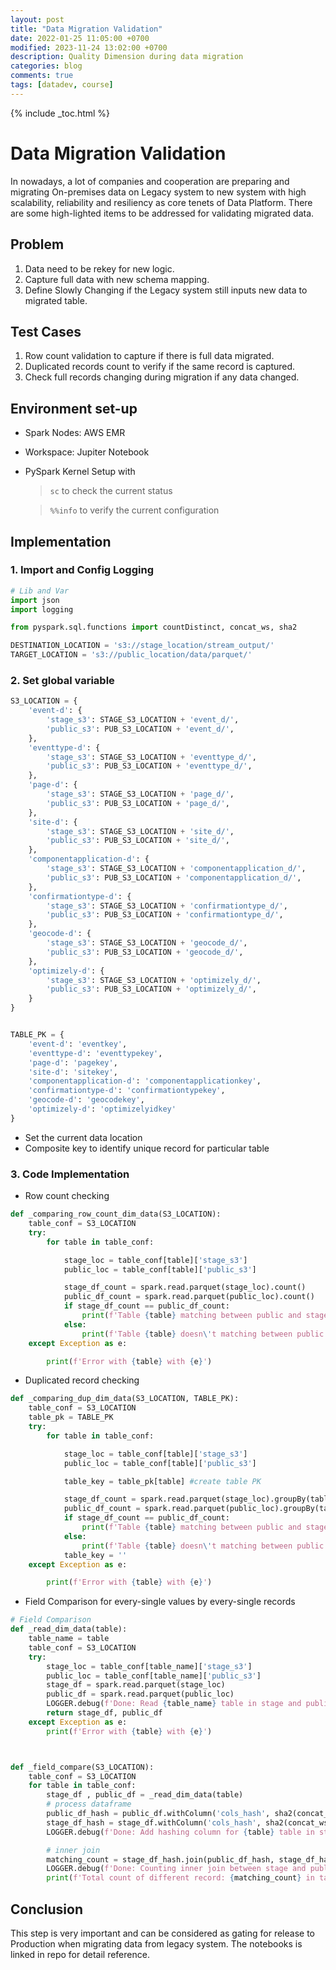 ```yaml
---
layout: post
title: "Data Migration Validation"
date: 2022-01-25 11:05:00 +0700
modified: 2023-11-24 13:02:00 +0700
description: Quality Dimension during data migration
categories: blog
comments: true
tags: [datadev, course]
---
```

{% include _toc.html %}
# Data Migration Validation

In nowadays, a lot of companies and cooperation are preparing and migrating On-premises data on Legacy system to new system with high scalability, reliability and resiliency as core tenets of Data Platform.
There are some high-lighted items to be addressed for validating migrated data.

## Problem

1. Data need to be rekey for new logic.
2. Capture full data with new schema mapping.
3. Define Slowly Changing if the Legacy system still inputs new data to migrated table.

## Test Cases

1. Row count validation to capture if there is full data migrated.
2. Duplicated records count to verify if the same record is captured.
3. Check full records changing during migration if any data changed.

## Environment set-up

- Spark Nodes: AWS EMR
- Workspace: Jupiter Notebook
- PySpark Kernel Setup with

  > `sc` to check the current status

  > `%%info` to verify the current configuration

## Implementation

### 1. Import and Config Logging

```python
# Lib and Var
import json
import logging

from pyspark.sql.functions import countDistinct, concat_ws, sha2

DESTINATION_LOCATION = 's3://stage_location/stream_output/'
TARGET_LOCATION = 's3://public_location/data/parquet/'
```

### 2. Set global variable

```python
S3_LOCATION = {
    'event-d': {
        'stage_s3': STAGE_S3_LOCATION + 'event_d/',
        'public_s3': PUB_S3_LOCATION + 'event_d/',
    },
    'eventtype-d': {
        'stage_s3': STAGE_S3_LOCATION + 'eventtype_d/',
        'public_s3': PUB_S3_LOCATION + 'eventtype_d/',
    },
    'page-d': {
        'stage_s3': STAGE_S3_LOCATION + 'page_d/',
        'public_s3': PUB_S3_LOCATION + 'page_d/',
    },
    'site-d': {
        'stage_s3': STAGE_S3_LOCATION + 'site_d/',
        'public_s3': PUB_S3_LOCATION + 'site_d/',
    },
    'componentapplication-d': {
        'stage_s3': STAGE_S3_LOCATION + 'componentapplication_d/',
        'public_s3': PUB_S3_LOCATION + 'componentapplication_d/',
    },
    'confirmationtype-d': {
        'stage_s3': STAGE_S3_LOCATION + 'confirmationtype_d/',
        'public_s3': PUB_S3_LOCATION + 'confirmationtype_d/',
    },
    'geocode-d': {
        'stage_s3': STAGE_S3_LOCATION + 'geocode_d/',
        'public_s3': PUB_S3_LOCATION + 'geocode_d/',
    },
    'optimizely-d': {
        'stage_s3': STAGE_S3_LOCATION + 'optimizely_d/',
        'public_s3': PUB_S3_LOCATION + 'optimizely_d/',
    }
}


TABLE_PK = {
    'event-d': 'eventkey',
    'eventtype-d': 'eventtypekey',
    'page-d': 'pagekey',
    'site-d': 'sitekey',
    'componentapplication-d': 'componentapplicationkey',
    'confirmationtype-d': 'confirmationtypekey',
    'geocode-d': 'geocodekey',
    'optimizely-d': 'optimizelyidkey'
}
```

- Set the current data location
- Composite key to identify unique record for particular table

### 3. Code Implementation

- Row count checking

```python
def _comparing_row_count_dim_data(S3_LOCATION):
    table_conf = S3_LOCATION
    try:
        for table in table_conf:

            stage_loc = table_conf[table]['stage_s3']
            public_loc = table_conf[table]['public_s3']

            stage_df_count = spark.read.parquet(stage_loc).count()
            public_df_count = spark.read.parquet(public_loc).count()
            if stage_df_count == public_df_count:
                print(f'Table {table} matching between public and stage: {stage_df_count} = {public_df_count}')
            else:
                print(f'Table {table} doesn\'t matching between public and stage: {stage_df_count} != {public_df_count}')
    except Exception as e:

        print(f'Error with {table} with {e}')
```

- Duplicated record checking

```python
def _comparing_dup_dim_data(S3_LOCATION, TABLE_PK):
    table_conf = S3_LOCATION
    table_pk = TABLE_PK
    try:
        for table in table_conf:

            stage_loc = table_conf[table]['stage_s3']
            public_loc = table_conf[table]['public_s3']

            table_key = table_pk[table] #create table PK

            stage_df_count = spark.read.parquet(stage_loc).groupBy(table_key).count().count()
            public_df_count = spark.read.parquet(public_loc).groupBy(table_key).count().count()
            if stage_df_count == public_df_count:
                print(f'Table {table} matching between public and stage with distinct PK: {stage_df_count} = {public_df_count}')
            else:
                print(f'Table {table} doesn\'t matching between public and stage with distinct PK: {stage_df_count} != {public_df_count}')
            table_key = ''
    except Exception as e:

        print(f'Error with {table} with {e}')
```

- Field Comparison for every-single values by every-single records

```python
# Field Comparison
def _read_dim_data(table):
    table_name = table
    table_conf = S3_LOCATION
    try:
        stage_loc = table_conf[table_name]['stage_s3']
        public_loc = table_conf[table_name]['public_s3']
        stage_df = spark.read.parquet(stage_loc)
        public_df = spark.read.parquet(public_loc)
        LOGGER.debug(f'Done: Read {table_name} table in stage and public')
        return stage_df, public_df
    except Exception as e:
        print(f'Error with {table} with {e}')



def _field_compare(S3_LOCATION):
    table_conf = S3_LOCATION
    for table in table_conf:
        stage_df , public_df = _read_dim_data(table)
        # process dataframe
        public_df_hash = public_df.withColumn('cols_hash', sha2(concat_ws('_', *stage_df.columns), 256))
        stage_df_hash = stage_df.withColumn('cols_hash', sha2(concat_ws('_', *stage_df.columns), 256))
        LOGGER.debug(f'Done: Add hashing column for {table} table in stage and public')

        # inner join
        matching_count = stage_df_hash.join(public_df_hash, stage_df_hash.cols_hash == public_df_hash.cols_hash, 'inner').count()
        LOGGER.debug(f'Done: Counting inner join between stage and public')
        print(f'Total count of different record: {matching_count} in table {table}')
```

## Conclusion

This step is very important and can be considered as gating for release to Production when migrating data from legacy system.
The notebooks is linked in repo for detail reference.
